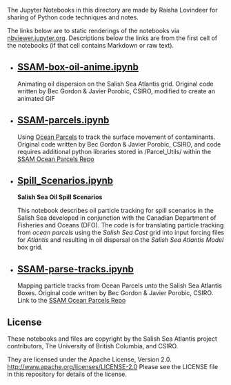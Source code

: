 The Jupyter Notebooks in this directory are made by
Raisha Lovindeer for sharing of Python code techniques
and notes.

The links below are to static renderings of the notebooks via
[nbviewer.jupyter.org](https://nbviewer.jupyter.org/).
Descriptions below the links are from the first cell of the notebooks
(if that cell contains Markdown or raw text).

* ## [SSAM-box-oil-anime.ipynb](https://nbviewer.jupyter.org/github/SS-Atlantis/analysis-raisha/blob/main/contaminant-dispersal/SSAM-box-oil-anime.ipynb)  
    
    Animating oil dispersion on the Salish Sea Atlantis grid. Original code written by Bec Gordon & Javier Porobic, CSIRO, modified to create an animated GIF

* ## [SSAM-parcels.ipynb](https://nbviewer.jupyter.org/github/SS-Atlantis/analysis-raisha/blob/main/contaminant-dispersal/SSAM-parcels.ipynb)  
    
    Using [Ocean Parcels](https://oceanparcels.org) to track the surface movement of contaminants. 
    Original code written by Bec Gordon & Javier Porobic, CSIRO, and code requires additional python libraries stored in /Parcel_Utils/ within the [SSAM Ocean Parcels Repo](https://bitbucket.csiro.au/users/por07g/repos/ssam_oceanparcels/browse)

* ## [Spill_Scenarios.ipynb](https://nbviewer.jupyter.org/github/SS-Atlantis/analysis-raisha/blob/main/contaminant-dispersal/Spill_Scenarios.ipynb)  
    
    **Salish Sea Oil Spill Scenarios**
    
    This notebook describes oil particle tracking for spill scenarios in the Salish Sea developed in conjunction with the Canadian Department of Fisheries and Oceans (DFO). The code is for translating particle tracking from *ocean parcels* using the *Salish Sea Cast* grid into input forcing files for *Atlantis* and resulting in oil dispersal on the *Salish Sea Atlantis Model* box grid.

* ## [SSAM-parse-tracks.ipynb](https://nbviewer.jupyter.org/github/SS-Atlantis/analysis-raisha/blob/main/contaminant-dispersal/SSAM-parse-tracks.ipynb)  
    
    Mapping particle tracks from Ocean Parcels unto the Salish Sea Atlantis Boxes. 
    Original code written by Bec Gordon & Javier Porobic, CSIRO.
    Link to the [SSAM Ocean Parcels Repo](https://bitbucket.csiro.au/users/por07g/repos/ssam_oceanparcels/browse)


## License

These notebooks and files are copyright by the Salish Sea Atlantis project contributors,
The University of British Columbia, and CSIRO.

They are licensed under the Apache License, Version 2.0.
http://www.apache.org/licenses/LICENSE-2.0
Please see the LICENSE file in this repository for details of the license.
